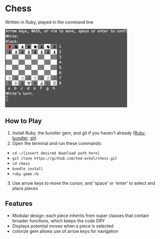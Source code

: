 # Chess

Written in Ruby, played in the command line

![screenshot]

## How to Play
1. Install Ruby, the bundler gem, and git if you haven't already ([Ruby](https://www.ruby-lang.org/en/documentation/installation/), [bundler](http://bundler.io/), [git](https://git-scm.com/book/en/v2/Getting-Started-Installing-Git))
2. Open the terminal and run these commands:
  * `cd ~/[insert desired download path here]`
  * `git clone https://github.com/ted-eckel/chess.git`
  * `cd chess`
  * `bundle install`
  * `ruby game.rb`
3. Use arrow keys to move the cursor, and 'space' or 'enter' to select and place pieces

## Features
* Modular design: each piece inherits from super classes that contain broader functions, which keeps the code DRY
* Displays potential moves when a piece is selected
* colorize gem allows use of arrow keys for navigation




[screenshot]: chess.jpg
